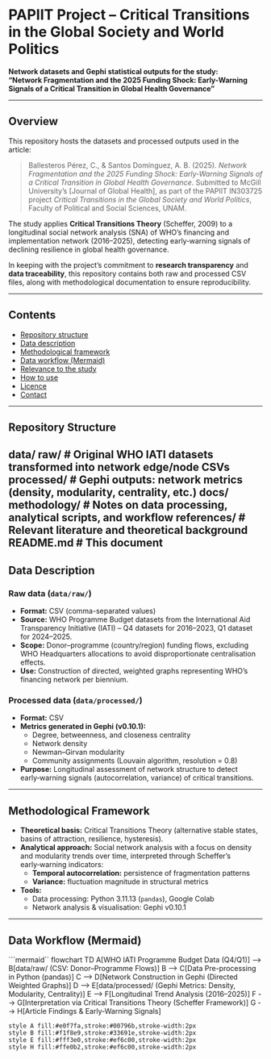 # PAPIIT Project – Critical Transitions in the Global Society and World Politics
**Network datasets and Gephi statistical outputs for the study:  
“Network Fragmentation and the 2025 Funding Shock: Early-Warning Signals of a Critical Transition in Global Health Governance”**

---

## Overview
This repository hosts the datasets and processed outputs used in the article:

> Ballesteros Pérez, C., & Santos Domínguez, A. B. (2025). *Network Fragmentation and the 2025 Funding Shock: Early-Warning Signals of a Critical Transition in Global Health Governance*. Submitted to McGill University’s [Journal of Global Health], as part of the PAPIIT IN303725 project *Critical Transitions in the Global Society and World Politics*, Faculty of Political and Social Sciences, UNAM.

The study applies **Critical Transitions Theory** (Scheffer, 2009) to a longitudinal social network analysis (SNA) of WHO’s financing and implementation network (2016–2025), detecting early‑warning signals of declining resilience in global health governance.

In keeping with the project’s commitment to **research transparency** and **data traceability**, this repository contains both raw and processed CSV files, along with methodological documentation to ensure reproducibility.

---

## Contents
- [Repository structure](#repository-structure)
- [Data description](#data-description)
- [Methodological framework](#methodological-framework)
- [Data workflow (Mermaid)](#data-workflow-mermaid)
- [Relevance to the study](#relevance-to-the-study)
- [How to use](#how-to-use)
- [Licence](#licence)
- [Contact](#contact)

---

## Repository Structure

data/
raw/ # Original WHO IATI datasets transformed into network edge/node CSVs
processed/ # Gephi outputs: network metrics (density, modularity, centrality, etc.)
docs/
methodology/ # Notes on data processing, analytical scripts, and workflow
references/ # Relevant literature and theoretical background
README.md # This document
---

## Data Description

### Raw data (`data/raw/`)
- **Format:** CSV (comma-separated values)  
- **Source:** WHO Programme Budget datasets from the International Aid Transparency Initiative (IATI) – Q4 datasets for 2016–2023, Q1 dataset for 2024–2025.  
- **Scope:** Donor–programme (country/region) funding flows, excluding WHO Headquarters allocations to avoid disproportionate centralisation effects.  
- **Use:** Construction of directed, weighted graphs representing WHO’s financing network per biennium.

### Processed data (`data/processed/`)
- **Format:** CSV  
- **Metrics generated in Gephi (v0.10.1):**
  - Degree, betweenness, and closeness centrality
  - Network density
  - Newman–Girvan modularity
  - Community assignments (Louvain algorithm, resolution = 0.8)  
- **Purpose:** Longitudinal assessment of network structure to detect early‑warning signals (autocorrelation, variance) of critical transitions.

---

## Methodological Framework
- **Theoretical basis:** Critical Transitions Theory (alternative stable states, basins of attraction, resilience, hysteresis).  
- **Analytical approach:** Social network analysis with a focus on density and modularity trends over time, interpreted through Scheffer’s early‑warning indicators:
  - **Temporal autocorrelation:** persistence of fragmentation patterns  
  - **Variance:** fluctuation magnitude in structural metrics
- **Tools:**
  - Data processing: Python 3.11.13 (`pandas`), Google Colab  
  - Network analysis & visualisation: Gephi v0.10.1

---

## Data Workflow (Mermaid)

```mermaid``
flowchart TD
    A[WHO IATI Programme Budget Data (Q4/Q1)] --> B[data/raw/ (CSV: Donor–Programme Flows)]
    B --> C[Data Pre-processing in Python (pandas)]
    C --> D[Network Construction in Gephi (Directed Weighted Graphs)]
    D --> E[data/processed/ (Gephi Metrics: Density, Modularity, Centrality)]
    E --> F[Longitudinal Trend Analysis (2016–2025)]
    F --> G[Interpretation via Critical Transitions Theory (Scheffer Framework)]
    G --> H[Article Findings & Early-Warning Signals]

    style A fill:#e0f7fa,stroke:#00796b,stroke-width:2px
    style B fill:#f1f8e9,stroke:#33691e,stroke-width:2px
    style E fill:#fff3e0,stroke:#ef6c00,stroke-width:2px
    style H fill:#ffe0b2,stroke:#ef6c00,stroke-width:2px

